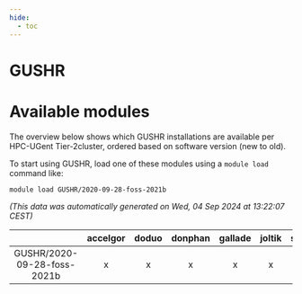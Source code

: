 ```yaml
---
hide:
  - toc
---
```


GUSHR
=====

# Available modules


The overview below shows which GUSHR installations are available per HPC-UGent Tier-2cluster, ordered based on software version (new to old).

To start using GUSHR, load one of these modules using a `module load` command like:

```shell
module load GUSHR/2020-09-28-foss-2021b
```

*(This data was automatically generated on Wed, 04 Sep 2024 at 13:22:07 CEST)*  

| |accelgor|doduo|donphan|gallade|joltik|shinx|skitty|
| :---: | :---: | :---: | :---: | :---: | :---: | :---: | :---: |
|GUSHR/2020-09-28-foss-2021b|x|x|x|x|x|-|x|
